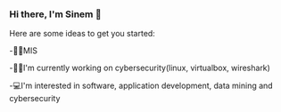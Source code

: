 ### Hi there, I'm Sinem 👋



Here are some ideas to get you started:

-👩‍💻MIS

-👩‍💻I'm currently working on cybersecurity(linux, virtualbox, wireshark)

-💻I'm interested in software, application development, data mining and cybersecurity





